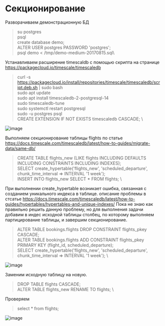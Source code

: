 # Секционирование

Разворачиваем демонстрационную БД 

> su postgres\
> psql\
> create database demo;\
> ALTER USER postgres PASSWORD 'postgres';\
> psql demo < /tmp/demo-medium-20170815.sql\

Устанавливаем расширение timescaldb с помощью скрипта на странице https://packagecloud.io/timescale/timescaledb

> curl -s https://packagecloud.io/install/repositories/timescale/timescaledb/script.deb.sh | sudo bash \
> sudo apt update \
> sudo apt install timescaledb-2-postgresql-14 \
> sudo timescaledb-tune \
> sudo systemctl restart postgresql \
> sudo -u postgres psql \
> CREATE EXTENSION IF NOT EXISTS timescaledb CASCADE; \

![image](https://user-images.githubusercontent.com/116566498/213841379-9aa0bb78-7007-413b-a5e9-cac082f9ee83.png)

Выполняем секционирование таблицы flights по статье https://docs.timescale.com/timescaledb/latest/how-to-guides/migrate-data/same-db/

> CREATE TABLE flights_new (LIKE flights INCLUDING DEFAULTS INCLUDING CONSTRAINTS INCLUDING INDEXES); \
> SELECT create_hypertable('flights_new', 'scheduled_departure', chunk_time_interval => INTERVAL '1 week'); \
> INSERT INTO flights_new SELECT * FROM flights; \

При выполнении create_hypertable возникает ошибка, связанная с созданием уникального индекса в таблице. описание проблемы в стсатье https://docs.timescale.com/timescaledb/latest/how-to-guides/hypertables/hypertables-and-unique-indexes/
Пока не знаю как правильно решить данную проблему, но для выполнения задачи добавим в индес исходной таблицы столбец, по которому выполняем партицирование таблицы, и завершим секционирование.

> ALTER TABLE bookings.flights DROP CONSTRAINT flights_pkey CASCADE; \
> ALTER TABLE bookings.flights ADD CONSTRAINT flights_pkey PRIMARY KEY (flight_id, scheduled_departure); \
> SELECT create_hypertable('flights_new', 'scheduled_departure', chunk_time_interval => INTERVAL '1 week'); \

![image](https://user-images.githubusercontent.com/116566498/213843681-ff1a328e-b59f-4a82-bbda-e384c7a81602.png)

Заменим исходную таблицу на новую.

> DROP TABLE flights CASCADE; \
> ALTER TABLE flights_new RENAME TO flights; \

Проверяем

> select * from flights;

![image](https://user-images.githubusercontent.com/116566498/213843985-b580c511-127b-46ae-abcd-fc38356dbac9.png)









